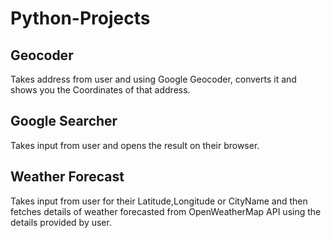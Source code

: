 # Python-Projects

## Geocoder
Takes address from user and using Google Geocoder, converts it and shows you the Coordinates of that address.

## Google Searcher
Takes input from user and opens the result on their browser.

## Weather Forecast
Takes input from user for their Latitude,Longitude or CityName and then fetches details of weather forecasted from OpenWeatherMap API using the details provided by user.

